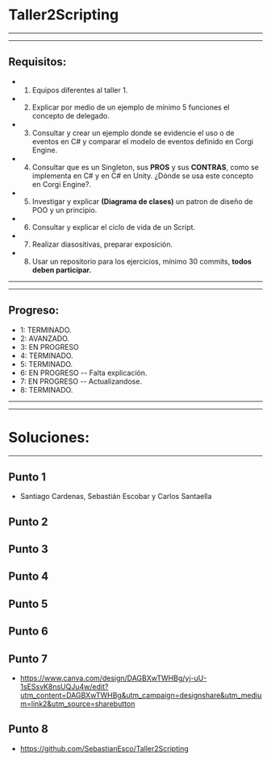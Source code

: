 # Taller2Scripting
-------------
------------------

## Requisitos:
* 1. Equipos diferentes al taller 1.
* 2. Explicar por medio de un ejemplo de mínimo 5 funciones el concepto de delegado.
* 3. Consultar y crear un ejemplo donde se evidencie el uso o de eventos en C# y comparar el modelo de eventos definido en Corgi Engine.

* 4. Consultar que es un Singleton, sus **PROS** y sus **CONTRAS**, como se implementa en C# y en C# en Unity. ¿Dónde se usa este concepto en Corgi Engine?.

* 5. Investigar y explicar **(Diagrama de clases)** un patron de diseño de POO y un principio.

* 6. Consultar y explicar el ciclo de vida de un Script.

* 7. Realizar diasositivas, preparar exposición.

* 8. Usar un repositorio para los ejercicios, mínimo 30 commits, **todos deben participar.**

-------------------
-------------------
## Progreso:
* 1: TERMINADO.
* 2: AVANZADO.
* 3: EN PROGRESO
* 4: TERMINADO.
* 5: TERMINADO.
* 6: EN PROGRESO -- Falta explicación.
* 7: EN PROGRESO -- Actualizandose.
* 8: TERMINADO.

-------
-------
# Soluciones:
----

## Punto 1
* Santiago Cardenas, Sebastián Escobar y Carlos Santaella
  
## Punto 2
## Punto 3
## Punto 4
## Punto 5
## Punto 6
## Punto 7
* https://www.canva.com/design/DAGBXwTWHBg/yj-uU-1sESsvK8nsUQJu4w/edit?utm_content=DAGBXwTWHBg&utm_campaign=designshare&utm_medium=link2&utm_source=sharebutton
## Punto 8
* https://github.com/SebastianEsco/Taller2Scripting

